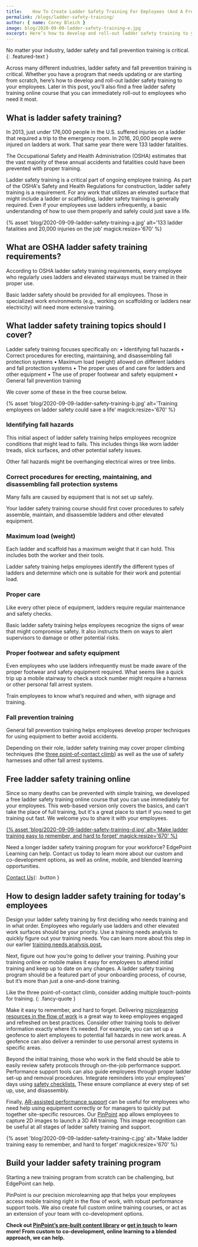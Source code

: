 ```yaml
---
title:    How To Create Ladder Safety Training For Employees (And A Free Course!)
permalink: /blogs/ladder-safety-training/
author: { name: Corey Bleich }
image: blog/2020-09-09-ladder-safety-training-e.jpg
excerpt: Here’s how to develop and roll-out ladder safety training to your employees, along with a free ladder safety training online course that covers the basics.
---
```


No matter your industry, ladder safety and fall prevention training is critical.
{: .featured-text }

Across many different industries, ladder safety and fall prevention training is critical. Whether you have a program that needs updating or are starting from scratch, here’s how to develop and roll-out ladder safety training to your employees. Later in this post, you'll also find a free ladder safety training online course that you can immediately roll-out to employees who need it most. 

## What is ladder safety training? 

In 2013, just under 176,000 people in the U.S. suffered injuries on a ladder that required a trip to the emergency room. In 2016, 20,000 people were injured on ladders at work. That same year there were 133 ladder fatalities. 

The Occupational Safety and Health Administration (OSHA) estimates that the vast majority of these annual accidents and fatalities could have been prevented with proper training. 

Ladder safety training is a critical part of ongoing employee training. As part of the OSHA's Safety and Health Regulations for construction, ladder safety training is a requirement. For any work that utilizes an elevated surface that might include a ladder or scaffolding, ladder safety training is generally required. Even if your employees use ladders infrequently, a basic understanding of how to use them properly and safely could just save a life. 

{% asset 'blog/2020-09-09-ladder-safety-training-a.jpg'
   alt='133 ladder fatalities and 20,000 injuries on the job'
   magick:resize='670' %}

## What are OSHA ladder safety training requirements? 

According to OSHA ladder safety training requirements, every employee who regularly uses ladders and elevated stairways must be trained in their proper use. 

Basic ladder safety should be provided for all employees. Those in specialized work environments (e.g., working on scaffolding or ladders near electricity) will need more extensive training.

## What ladder safety training topics should I cover? 

Ladder safety training focuses specifically on:
•	Identifying fall hazards
•	Correct procedures for erecting, maintaining, and disassembling fall protection systems
•	Maximum load (weight) allowed on different ladders and fall protection systems
•	The proper uses of and care for ladders and other equipment
•	The use of proper footwear and safety equipment
•	General fall prevention training 

We cover some of these in the free course below.

{% asset 'blog/2020-09-09-ladder-safety-training-b.jpg'
   alt='Training employees on ladder safety could save a life'
   magick:resize='670' %}

### Identifying fall hazards

This initial aspect of ladder safety training helps employees recognize conditions that might lead to falls. This includes things like worn ladder treads, slick surfaces, and other potential safety issues. 

Other fall hazards might be overhanging electrical wires or tree limbs.

### Correct procedures for erecting, maintaining, and disassembling fall protection systems

Many falls are caused by equipment that is not set up safely. 

Your ladder safety training course should first cover procedures to safely assemble, maintain, and disassemble ladders and other elevated equipment.

### Maximum load (weight) 

Each ladder and scaffold has a maximum weight that it can hold. This includes both the worker and their tools. 

Ladder safety training helps employees identify the different types of ladders and determine which one is suitable for their work and potential load. 

### Proper care

Like every other piece of equipment, ladders require regular maintenance and safety checks. 

Basic ladder safety training helps employees recognize the signs of wear that might compromise safety. It also instructs them on ways to alert supervisors to damage or other potential risks. 

### Proper footwear and safety equipment

Even employees who use ladders infrequently must be made aware of the proper footwear and safety equipment required. What seems like a quick trip up a mobile stairway to check a stock number might require a harness or other personal fall arrest system. 

Train employees to know what’s required and when, with signage and training. 

### Fall prevention training 

General fall prevention training helps employees develop proper techniques for using equipment to better avoid accidents. 

Depending on their role, ladder safety training may cover proper climbing techniques (the [three point-of-contact climb](https://www.americanladderinstitute.org/page/BasicLadderSafety)) as well as the use of safety harnesses and other fall arrest systems.

## Free ladder safety training online 

Since so many deaths can be prevented with simple training, we developed a free ladder safety training online course that you can use immediately for your employees. This web-based version only covers the basics, and can't take the place of full training, but it's a great place to start if you need to get training out fast. We welcome you to share it with your employees.

<a href="https://rise.articulate.com/share/bfe0aUdV6GFgTIJrtROshE5kKd__fEsm#/" target="_blank">{% asset 'blog/2020-09-09-ladder-safety-training-d.jpg'
   alt='Make ladder training easy to remember, and hard to forget'
   magick:resize='670' %}</a>

Need a longer ladder safety training program for your workforce? EdgePoint Learning can help. Contact us today to learn more about our custom and co-development options, as well as online, mobile, and blended learning opportunities. 

[Contact Us](/contact){: .button }

## How to design ladder safety training for today's employees 

Design your ladder safety training by first deciding who needs training and in what order. Employees who regularly use ladders and other elevated work surfaces should be your priority. Use a training needs analysis to quickly figure out your training needs. You can learn more about this step in our earlier [training needs analysis post.](/blog/training-needs-analysis/) 

Next, figure out how you’re going to deliver your training. Pushing your training online or mobile makes it easy for employees to attend initial training and keep up to date on any changes. A ladder safety training program should be a featured part of your onboarding process, of course, but it’s more than just a one-and-done training.

Like the three point-of-contact climb, consider adding multiple touch-points for training. 
{: .fancy-quote }

Make it easy to remember, and hard to forget. Delivering [microlearning resources in the flow of work](https://www.pinpointworkforce.com/post/microlearing-in-the-flow-of-work) is a great way to keep employees engaged and refreshed on best practices. Consider other training tools to deliver information exactly where it’s needed. For example, you can set up a geofence to alert employees to potential fall hazards in new work areas. A geofence can also deliver a reminder to use personal arrest systems in specific areas. 

Beyond the initial training, those who work in the field should be able to easily review safety protocols through on-the-job performance support. Performance support tools can also guide employees through proper ladder set-up and removal procedures. Integrate reminders into your employees' days using [safety checklists.](https://www.pinpointworkforce.com/post/feature-spotlight-checklists) These ensure compliance at every step of set up, use, and disassembly. 

Finally, [AR-assisted performance support](https://www.pinpointworkforce.com/post/new-feature-image-recognition) can be useful for employees who need help using equipment correctly or for managers to quickly put together site-specific resources. Our [PinPoint](https://www.pinpointworkforce.com/) app allows employees to capture 2D images to launch a 3D AR training. This image recognition can be useful at all stages of ladder safety training and support.

{% asset 'blog/2020-09-09-ladder-safety-training-c.jpg'
   alt='Make ladder training easy to remember, and hard to forget'
   magick:resize='670' %}

## Build your ladder safety training program 

Starting a new training program from scratch can be challenging, but EdgePoint can help. 

PinPoint is our precision microlearning app that helps your employees access mobile training right in the flow of work, with robust performance support tools. We also create full custom online training courses, or act as an extension of your team with co-development options.  

<STRONG>Check out [PinPoint’s pre-built content library](https://www.pinpointworkforce.com/content) or [get in touch](/contact/) to learn more! From custom to co-development, online learning to a blended approach, we can help.</STRONG>